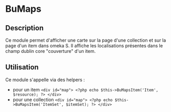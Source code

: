 # BuMaps
## Description
Ce module permet d'afficher une carte sur la page d'une collection et sur la page d'un item dans omeka S.
Il affiche les localisations présentes dans le champ dublin core "couverture" d'un item.

## Utilisation
Ce module s'appelle via des helpers :
- pour un item 
`<div id="map"> <?php echo $this->BuMapsItem('Item', $resource); ?> </div>`
- pour une collection `<div id="map"> <?php echo $this->BuMapsItem('ItemSet', $itemSet); ?> </div>`


    

